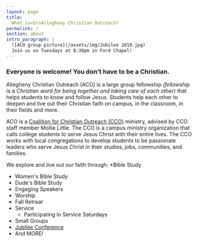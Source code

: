 ```yaml
---
layout: page
title:
  What is<br>Allegheny Christian Outreach?
permalink: /
section: about
intro_paragraph: |
  ![ACO group picture](/assets/img/Jubilee 2019.jpg)
  Join us on Tuesdays at 8:30pm in Ford Chapel!
---
```

### Everyone is welcome! You don't have to be a Christian.

Allegheny Christian Outreach (ACO) is a large group fellowship
_(fellowship is a Christian word for being together and taking care of each other)_
that helps students to know and follow Jesus. Students help each other to
deepen and live out their Christian faith on campus, in the classroom, in their
fields and more.



ACO is a [Coalition for Christian Outreach (CCO)](https://ccojubilee.org) ministry,
advised by CCO staff member Mollie Little. The CCO is a campus ministry organization
that calls college students to serve Jesus Christ with their entire lives.
The CCO works with local congregations to develop students to be passionate leaders
who serve Jesus Christ in their studies, jobs, communities, and families.

We explore and live out our faith through:
*Bible Study
  * Women's Bible Study
  * Dude's Bible Study
* Engaging Speakers
* Worship
* Fall Retreat
* Service
  * Participating in Service Saturdays
* Small Groups
* [Jubilee Conference](https://www.jubileeconference.com)
* And MORE!

